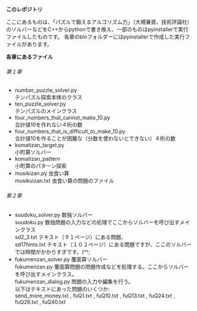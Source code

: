 **このレポジトリ**

ここにあるものは、「パズルで鍛えるアルゴリズム力」（大槻兼資、技術評論社）のソルバーなどをC++からpythonで書き換え、一部のものはpyinstallerで実行ファイルしたものです。
各章のbinフォルダーにはpyinstallerで作成した実行ファイルがあります。

**各章にあるファイル**
###### 第１章

* number_puzzle_solver.py <br>テンパズル探索本体のクラス
* ten_puzzle_solver.py <br>テンパズルのメインクラス
*  four_numbers_that_cannot_make_10.py <br>合計値10を作れない４桁の数
*  four_numbers_that_is_difficult_to_make_10.py <br>合計値10を作ることが困難な（分数を使わないとできない）４桁の数
*  komatizan_target.py <br>小町算ソルバー
*  komatizan_pattern <br>小町算のパターン探索
*    musikizan.py 虫食い算<br>musikuizan.txt 虫食い算の問題のファイル

###### 第２章
* suudoku_solver.py 数独ソルバー<br>suudoku.py 数独問題の入力などの処理でここからソルバーを呼び出すメインクラス<br>sd2_3.txt テキスト（９１ページ）にある問題、<br>sd17hints.txt テキスト（１０２ページ）にある問題ですが、ここのソルバーでは時間がかかりすぎです。(^^;
* fukumenzan_solver.py 覆面算ソルバー <br>fukumenzan.py 覆面算問題の問題作成などを処理する。ここからソルバーを呼び出すメインクラス。 <br> fukumenzan_dialog.py 問題の入力や編集を行う。<br>以下はテキストにあった問題のいくつか:<br>send_more_money.txt , fuQ1.txt , fuQ10.txt , fuQ13.txt , fuQ24.txt , fuQ26.txt , fuQ40.txt  